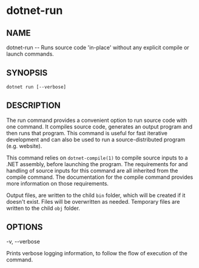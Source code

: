 dotnet-run
==========

## NAME 

dotnet-run -- Runs source code 'in-place' without any explicit compile or launch commands.

## SYNOPSIS

`dotnet run [--verbose]`

## DESCRIPTION
The run command provides a convenient option to run source code with one command. It compiles source code, generates an output program and then runs that program. This command is useful for fast iterative development and can also be used to run a source-distributed program (e.g. website).

This command relies on `dotnet-compile(1)` to compile source inputs to a .NET assembly, before launching the program. The requirements for and handling of source inputs for this command are all inherited from the compile command. The documentation for the compile command provides more information on those requirements.

Output files, are written to the child `bin` folder, which will be created if it doesn't exist. Files will be overwritten as needed. Temporary files are written to the child `obj` folder.  

## OPTIONS

-v, --verbose

Prints verbose logging information, to follow the flow of execution of the command.


